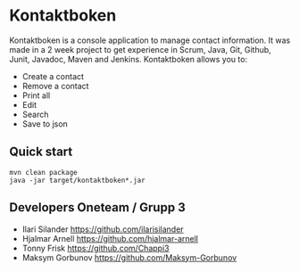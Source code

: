 # Kontaktboken
Kontaktboken is a console application to manage contact information. It was made in a 2 week project to get experience in Scrum, Java, Git, Github, Junit, Javadoc, Maven and Jenkins. Kontaktboken allows you to:
* Create a contact
* Remove a contact
* Print all
* Edit
* Search
* Save to json

## Quick start
    mvn clean package
    java -jar target/kontaktboken*.jar


## Developers Oneteam / Grupp 3
* Ilari Silander https://github.com/ilarisilander
* Hjalmar Arnell https://github.com/hjalmar-arnell
* Tonny Frisk https://github.com/Chappi3
* Maksym Gorbunov https://github.com/Maksym-Gorbunov

